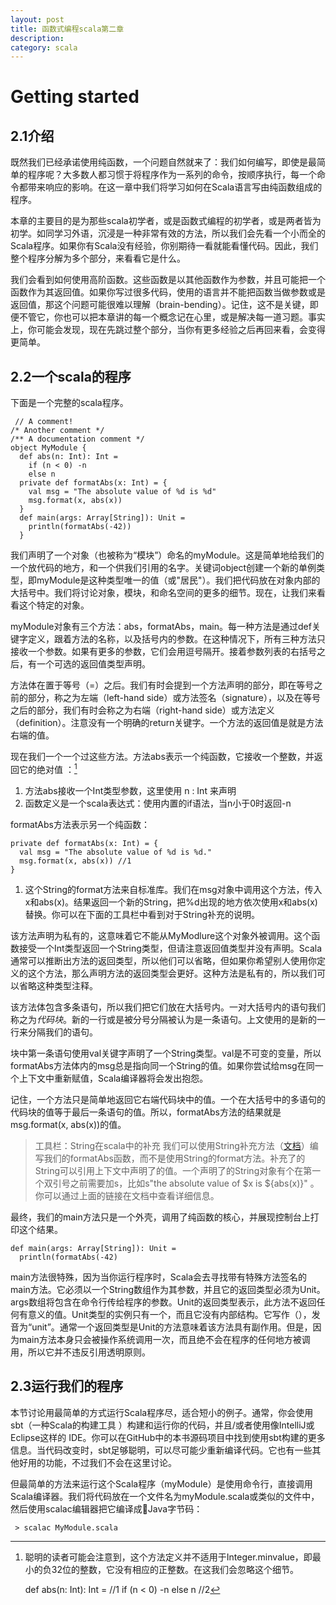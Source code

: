 ```yaml
---
layout: post
title: 函数式编程scala第二章
description: 
category: scala
---
```


Getting started
===

2.1介绍
---
既然我们已经承诺使用纯函数，一个问题自然就来了：我们如何编写，即使是最简单的程序呢？大多数人都习惯于将程序作为一系列的命令，按顺序执行，每一个命令都带来响应的影响。在这一章中我们将学习如何在Scala语言写由纯函数组成的程序。

本章的主要目的是为那些scala初学者，或是函数式编程的初学者，或是两者皆为初学。如同学习外语，沉浸是一种非常有效的方法，所以我们会先看一个小而全的Scala程序。如果你有Scala没有经验，你别期待一看就能看懂代码。因此，我们整个程序分解为多个部分，来看看它是什么。

我们会看到如何使用高阶函数。这些函数是以其他函数作为参数，并且可能把一个函数作为其返回值。如果你写过很多代码，使用的语言并不能把函数当做参数或是返回值，那这个问题可能很难以理解（brain-bending）。记住，这不是关键，即便不管它，你也可以把本章讲的每一个概念记在心里，或是解决每一道习题。事实上，你可能会发现，现在先跳过整个部分，当你有更多经验之后再回来看，会变得更简单。

2.2一个scala的程序
----
下面是一个完整的scala程序。

	￼// A comment!
	/* Another comment */
	/** A documentation comment */
	object MyModule {
	  def abs(n: Int): Int =
	    if (n < 0) -n
	    else n
	  private def formatAbs(x: Int) = {
	    val msg = "The absolute value of %d is %d"
	    msg.format(x, abs(x))
	  }
	  def main(args: Array[String]): Unit =
	    println(formatAbs(-42))
	  }

我们声明了一个对象（也被称为“模块”）命名的myModule。这是简单地给我们的一个放代码的地方，和一个供我们引用的名字。关键词object创建一个新的单例类型，即myModule是这种类型唯一的值（或"居民"）。我们把代码放在对象内部的大括号中。我们将讨论对象，模块，和命名空间的更多的细节。现在，让我们来看看这个特定的对象。

myModule对象有三个方法：abs，formatAbs，main。每一种方法是通过def关键字定义，跟着方法的名称，以及括号内的参数。在这种情况下，所有三种方法只接收一个参数。如果有更多的参数，它们会用逗号隔开。接着参数列表的右括号之后，有一个可选的返回值类型声明。

方法体在置于等号（=）之后。我们有时会提到一个方法声明的部分，即在等号之前的部分，称之为左端（left-hand side）或方法签名（signature），以及在等号之后的部分，我们有时会称之为右端（right-hand side）或方法定义（definition）。注意没有一个明确的return关键字。一个方法的返回值是就是方法右端的值。

现在我们一个一个过这些方法。方法abs表示一个纯函数，它接收一个整数，并返回它的绝对值 ：[^footnote1]

 [^footnote1]:聪明的读者可能会注意到，这个方法定义并不适用于Integer.minvalue，即最小的负32位的整数，它没有相应的正整数。在这我们会忽略这个细节。

	def abs(n: Int): Int = //1
		if (n < 0) -n
		else n //2

 1. 方法abs接收一个Int类型参数，这里使用 n : Int 来声明
 2. 函数定义是一个scala表达式：使用内置的if语法，当n小于0时返回-n

formatAbs方法表示另一个纯函数：

	private def formatAbs(x: Int) = {
	  val msg = "The absolute value of %d is %d."
	  msg.format(x, abs(x)) //1
	}

 1. 这个String的format方法来自标准库。我们在msg对象中调用这个方法，传入x和abs(x)。结果返回一个新的String，把%d出现的地方依次使用x和abs(x)替换。你可以在下面的工具栏中看到对于String补充的说明。

该方法声明为私有的，这意味着它不能从MyModlure这个对象外被调用。这个函数接受一个Int类型返回一个String类型，但请注意返回值类型并没有声明。Scala通常可以推断出方法的返回类型，所以他们可以省略，但如果你希望别人使用你定义的这个方法，那么声明方法的返回类型会更好。这种方法是私有的，所以我们可以省略这种类型注释。

该方法体包含多条语句，所以我们把它们放在大括号内。一对大括号内的语句我们称之为*代码块*。新的一行或是被分号分隔被认为是一条语句。上文使用的是新的一行来分隔我们的语句。

块中第一条语句使用val关键字声明了一个String类型。val是不可变的变量，所以formatAbs方法体内的msg总是指向同一个String的值。如果你尝试给msg在同一个上下文中重新赋值，Scala编译器将会发出抱怨。

记住，一个方法只是简单地返回它右端代码块中的值。一个在大括号中的多语句的代码块的值等于最后一条语句的值。所以，formatAbs方法的结果就是msg.format(x, abs(x))的值。

>工具栏：String在scala中的补充
>我们可以使用String补充方法（[文档](http://docs.scala-lang.org/overviews/core/string-interpolation.html)）编写我们的formatAbs函数，而不是使用String的format方法。补充了的String可以引用上下文中声明了的值。一个声明了的String对象有个在第一个双引号之前需要加s，比如s"the absolute value of $x is ${abs(x)}" 。你可以通过上面的链接在文档中查看详细信息。

最终，我们的main方法只是一个外壳，调用了纯函数的核心，并展现控制台上打印这个结果。

	def main(args: Array[String]): Unit =
	  println(formatAbs(-42)

main方法很特殊，因为当你运行程序时，Scala会去寻找带有特殊方法签名的main方法。它必须以一个String数组作为其参数，并且它的返回类型必须为Unit。args数组将包含在命令行传给程序的参数。Unit的返回类型表示，此方法不返回任何有意义的值。Unit类型的实例只有一个，而且它没有内部结构。它写作（），发音为“unit”。通常一个返回类型是Unit的方法意味着该方法具有副作用。但是，因为main方法本身只会被操作系统调用一次，而且绝不会在程序的任何地方被调用，所以它并不违反引用透明原则。

2.3运行我们的程序
-----

本节讨论用最简单的方式运行Scala程序尽，适合短小的例子。通常，你会使用sbt（一种Scala的构建工具 ）构建和运行你的代码，并且/或者使用像IntelliJ或Eclipse这样的 IDE。你可以在GitHub中的本书源码项目中找到使用sbt构建的更多信息。当代码改变时，sbt足够聪明，可以尽可能少重新编译代码。它也有一些其他好用的功能，不过我们不会在这里讨论。

但最简单的方法来运行这个Scala程序（myModule）是使用命令行，直接调用Scala编译器。我们将代码放在一个文件名为myModule.scala或类似的文件中，然后使用scalac编辑器把它编译成Java字节码：

	￼> scalac MyModule.scala





